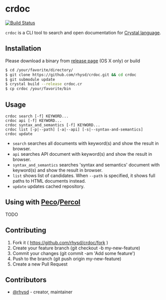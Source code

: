 crdoc
=======
[![Build Status](https://travis-ci.org/rhysd/crdoc.svg)](https://travis-ci.org/rhysd/crdoc)

`crdoc` is a CLI tool to search and open documentation for [Crystal language](https://github.com/manastech/crystal).

## Installation

Please download a binary from [release page](https://github.com/rhysd/crdoc/releases) (OS X only) or build

```sh
$ cd /your/favorite/directory/
$ git clone https://github.com/rhysd/crdoc.git && cd crdoc
$ git submodule update
$ crystal build --release crdoc.cr
$ cp crdoc /your/favorite/bin
```

## Usage

```
crdoc search [-f] KEYWORD...
crdoc api [-f] KEYWORD...
crdoc syntax_and_semantics [-f] KEYWORD...
crdoc list [-p|--path] [-a|--api] [-s|--syntax-and-semantics]
crdoc update
```

- `search` searches all documents with keyword(s) and show the result in browser.
- `api` searches API document with keyword(s) and show the result in browser.
- `syntax_and_semantics` searches 'syntax and semantics' document with keyword(s) and show the result in browser.
- `list` shows list of candidates.  When `--path` is specified, it shows full paths to HTML documents instead.
- `update` updates cached repository.

## Using with [Peco](https://github.com/peco/peco)/[Percol](https://github.com/mooz/percol)

TODO

## Contributing

1. Fork it ( https://github.com/rhysd/crdoc/fork )
2. Create your feature branch (git checkout -b my-new-feature)
3. Commit your changes (git commit -am 'Add some feature')
4. Push to the branch (git push origin my-new-feature)
5. Create a new Pull Request

## Contributors

- [@rhysd](https://github.com/rhysd) - creator, maintainer
